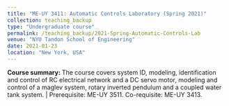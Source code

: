 ```yaml
---
title: "ME-UY 3411: Automatic Controls Laboratory (Spring 2021)"
collection: teaching_backup
type: "Undergraduate course"
permalink: /teaching_backup/2021-Spring-Automatic-Controls-Lab
venue: "NYU Tandon School of Engineering"
date: 2021-01-23
location: "New York, USA"
---
```


<b>Course summary: </b>The course covers system ID, modeling, identification and control of RC electrical network and a DC servo motor, modeling and control of a maglev system, rotary inverted pendulum and a coupled water tank system. | Prerequisite: ME-UY 3511. Co-requisite: ME-UY 3413.

<!-- Heading 1
======

Heading 2
======

Heading 3
====== -->